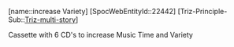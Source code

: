﻿---
type: TrizExample
aliases:
- increase Variety
license: CC BY-SA 4.0
copyright: https://github.com/SpocWeb
IsDeleted: false
IsReadOnly: false
Confidential: public
tags: 
- Triz/Principle/Example
---
[name::increase Variety]
[SpocWebEntityId::22442]
[Triz-Principle-Sub::[Triz-multi-story](tech/Triz/Sub/Triz-multi-story.md)]

Cassette with 6 CD&#x27;s to increase Music Time and Variety